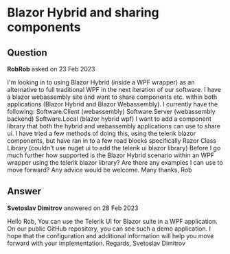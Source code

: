 # Blazor Hybrid and sharing components

## Question

**RobRob** asked on 23 Feb 2023

I'm looking in to using Blazor Hybrid (inside a WPF wrapper) as an alternative to full traditional WPF in the next iteration of our software. I have a blazor webassembly site and want to share components etc. within both applications (Blazor Hybrid and Blazor Webassembly). I currently have the following: Software.Client (webassembly) Software.Server (webassembly backend) Software.Local (blazor hybrid wpf) I want to add a component library that both the hybrid and webassembly applications can use to share ui. I have tried a few methods of doing this, using the telerik blazor components, but have ran in to a few road blocks specifically Razor Class Library (couldn't use nuget ui to add the telerik ui blazor library) Before I go much further how supported is the Blazor Hybrid scenario within an WPF wrapper using the telerik blazor library? Are there any examples I can use to move forward? Any advice would be welcome. Many thanks, Rob

## Answer

**Svetoslav Dimitrov** answered on 28 Feb 2023

Hello Rob, You can use the Telerik UI for Blazor suite in a WPF application. On our public GitHub repository, you can see such a demo application. I hope that the configuration and additional information will help you move forward with your implementation. Regards, Svetoslav Dimitrov
